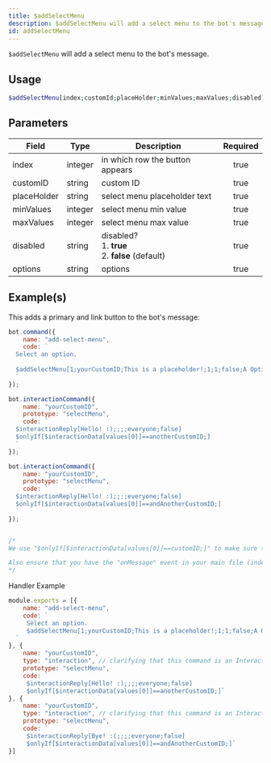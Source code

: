 ```yaml
---
title: $addSelectMenu
description: $addSelectMenu will add a select menu to the bot's message.
id: addSelectMenu
---
```


`$addSelectMenu` will add a select menu to the bot's message.

## Usage

```php
$addSelectMenu[index;customId;placeHolder;minValues;maxValues;disabled?;label:description:value:default?:emoji?;...]
```

## Parameters

| Field       | Type    | Description                                                | Required |
|-------------|---------|------------------------------------------------------------|:--------:|
| index       | integer | in which row the button appears                            |   true   |
| customID    | string  | custom ID                                                  |   true   |
| placeHolder | string  | select menu placeholder text                               |   true   |
| minValues   | integer | select menu min value                                      |   true   |
| maxValues   | integer | select menu max value                                      |   true   |
| disabled    | string  | disabled? <br /> 1. **true** <br /> 2. **false** (default) |   true   |
| options     | string  | options                                                    |   true   |

## Example(s)

This adds a primary and link button to the bot's message:

```javascript
bot.command({
    name: "add-select-menu",
    code: `
  Select an option.
  
  $addSelectMenu[1;yourCustomID;This is a placeholder!;1;1;false;A Option:Description of option B:anotherCustomID:false;B Option:Description of option B:andAnotherCustomID:true]
  `
});

bot.interactionCommand({
    name: "yourCustomID",
    prototype: "selectMenu",
    code: `
  $interactionReply[Hello! :);;;;everyone;false]
  $onlyIf[$interactionData[values[0]]==anotherCustomID;]
  `
});

bot.interactionCommand({
    name: "yourCustomID",
    prototype: "selectMenu",
    code: `
  $interactionReply[Hello! :);;;;everyone;false]
  $onlyIf[$interactionData[values[0]]==andAnotherCustomID;]
  `
});


/* 
We use "$onlyIf[$interactionData[values[0]]==customID;]" to make sure this only will be triggered for the according select menu option.

Also ensure that you have the "onMessage" event in your main file (index.js in most cases).
*/
```

Handler Example

```js
module.exports = [{
    name: "add-select-menu",
    code: `
     Select an option.
     $addSelectMenu[1;yourCustomID;This is a placeholder!;1;1;false;A Option:Description of option B:anotherCustomID:false;B Option:Description of option B:andAnotherCustomID:true]
  `
}, {
    name: "yourCustomID",
    type: "interaction", // clarifying that this command is an Interaction
    prototype: "selectMenu",
    code: `
     $interactionReply[Hello! :);;;;everyone;false]
     $onlyIf[$interactionData[values[0]]==anotherCustomID;]`
}, {
    name: "yourCustomID",
    type: "interaction", // clarifying that this command is an Interaction
    prototype: "selectMenu",
    code: `
     $interactionReply[Bye! :(;;;;everyone;false]
     $onlyIf[$interactionData[values[0]]==andAnotherCustomID;]`
}]
```

[dp]: https://discord.com/developers/docs/interactions/message-components#button-object-button-styles
